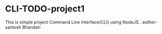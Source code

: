 # CLI-TODO-project1
This is simple project Command Line Interface(CLI) using NodeJS .
author-santosh Bhandari
